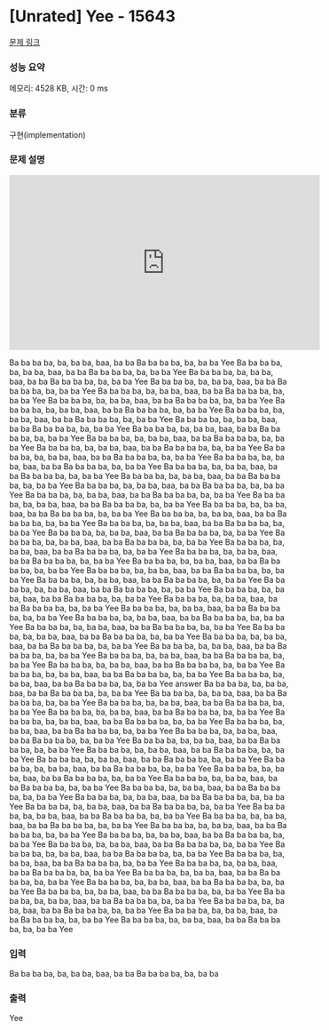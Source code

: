 # [Unrated] Yee - 15643 

[문제 링크](https://www.acmicpc.net/problem/15643) 

### 성능 요약

메모리: 4528 KB, 시간: 0 ms

### 분류

구현(implementation)

### 문제 설명

<p style="text-align: center;"><iframe allow="autoplay; encrypted-media" allowfullscreen="" class="embed-responsive-item " frameborder="0" height="315" src="https://www.youtube.com/embed/Hc58mF_4ams" width="560"></iframe></p>

<p>Ba ba ba ba, ba, ba ba, baa, ba ba Ba ba ba ba, ba, ba ba Yee Ba ba ba ba, ba, ba ba, baa, ba ba Ba ba ba ba, ba, ba ba Yee Ba ba ba ba, ba, ba ba, baa, ba ba Ba ba ba ba, ba, ba ba Yee Ba ba ba ba, ba, ba ba, baa, ba ba Ba ba ba ba, ba, ba ba Yee Ba ba ba ba, ba, ba ba, baa, ba ba Ba ba ba ba, ba, ba ba Yee Ba ba ba ba, ba, ba ba, baa, ba ba Ba ba ba ba, ba, ba ba Yee Ba ba ba ba, ba, ba ba, baa, ba ba Ba ba ba ba, ba, ba ba Yee Ba ba ba ba, ba, ba ba, baa, ba ba Ba ba ba ba, ba, ba ba Yee Ba ba ba ba, ba, ba ba, baa, ba ba Ba ba ba ba, ba, ba ba Yee Ba ba ba ba, ba, ba ba, baa, ba ba Ba ba ba ba, ba, ba ba Yee Ba ba ba ba, ba, ba ba, baa, ba ba Ba ba ba ba, ba, ba ba Yee Ba ba ba ba, ba, ba ba, baa, ba ba Ba ba ba ba, ba, ba ba Yee Ba ba ba ba, ba, ba ba, baa, ba ba Ba ba ba ba, ba, ba ba Yee Ba ba ba ba, ba, ba ba, baa, ba ba Ba ba ba ba, ba, ba ba Yee Ba ba ba ba, ba, ba ba, baa, ba ba Ba ba ba ba, ba, ba ba Yee Ba ba ba ba, ba, ba ba, baa, ba ba Ba ba ba ba, ba, ba ba Yee Ba ba ba ba, ba, ba ba, baa, ba ba Ba ba ba ba, ba, ba ba Yee Ba ba ba ba, ba, ba ba, baa, ba ba Ba ba ba ba, ba, ba ba Yee Ba ba ba ba, ba, ba ba, baa, ba ba Ba ba ba ba, ba, ba ba Yee Ba ba ba ba, ba, ba ba, baa, ba ba Ba ba ba ba, ba, ba ba Yee Ba ba ba ba, ba, ba ba, baa, ba ba Ba ba ba ba, ba, ba ba Yee Ba ba ba ba, ba, ba ba, baa, ba ba Ba ba ba ba, ba, ba ba Yee Ba ba ba ba, ba, ba ba, baa, ba ba Ba ba ba ba, ba, ba ba Yee Ba ba ba ba, ba, ba ba, baa, ba ba Ba ba ba ba, ba, ba ba Yee Ba ba ba ba, ba, ba ba, baa, ba ba Ba ba ba ba, ba, ba ba Yee Ba ba ba ba, ba, ba ba, baa, ba ba Ba ba ba ba, ba, ba ba Yee Ba ba ba ba, ba, ba ba, baa, ba ba Ba ba ba ba, ba, ba ba Yee Ba ba ba ba, ba, ba ba, baa, ba ba Ba ba ba ba, ba, ba ba Yee Ba ba ba ba, ba, ba ba, baa, ba ba Ba ba ba ba, ba, ba ba Yee Ba ba ba ba, ba, ba ba, baa, ba ba Ba ba ba ba, ba, ba ba Yee Ba ba ba ba, ba, ba ba, baa, ba ba Ba ba ba ba, ba, ba ba Yee Ba ba ba ba, ba, ba ba, baa, ba ba Ba ba ba ba, ba, ba ba Yee Ba ba ba ba, ba, ba ba, baa, ba ba Ba ba ba ba, ba, ba ba Yee Ba ba ba ba, ba, ba ba, baa, ba ba Ba ba ba ba, ba, ba ba Yee Ba ba ba ba, ba, ba ba, baa, ba ba Ba ba ba ba, ba, ba ba Yee Ba ba ba ba, ba, ba ba, baa, ba ba Ba ba ba ba, ba, ba ba Yee Ba ba ba ba, ba, ba ba, baa, ba ba Ba ba ba ba, ba, ba ba Yee Ba ba ba ba, ba, ba ba, baa, ba ba Ba ba ba ba, ba, ba ba Yee Ba ba ba ba, ba, ba ba, baa, ba ba Ba ba ba ba, ba, ba ba Yee Ba ba ba ba, ba, ba ba, baa, ba ba Ba ba ba ba, ba, ba ba Yee Ba ba ba ba, ba, ba ba, baa, ba ba Ba ba ba ba, ba, ba ba Yee Ba ba ba ba, ba, ba ba, baa, ba ba Ba ba ba ba, ba, ba ba Yee answer Ba ba ba ba, ba, ba ba, baa, ba ba Ba ba ba ba, ba, ba ba Yee Ba ba ba ba, ba, ba ba, baa, ba ba Ba ba ba ba, ba, ba ba Yee Ba ba ba ba, ba, ba ba, baa, ba ba Ba ba ba ba, ba, ba ba Yee Ba ba ba ba, ba, ba ba, baa, ba ba Ba ba ba ba, ba, ba ba Yee Ba ba ba ba, ba, ba ba, baa, ba ba Ba ba ba ba, ba, ba ba Yee Ba ba ba ba, ba, ba ba, baa, ba ba Ba ba ba ba, ba, ba ba Yee Ba ba ba ba, ba, ba ba, baa, ba ba Ba ba ba ba, ba, ba ba Yee Ba ba ba ba, ba, ba ba, baa, ba ba Ba ba ba ba, ba, ba ba Yee Ba ba ba ba, ba, ba ba, baa, ba ba Ba ba ba ba, ba, ba ba Yee Ba ba ba ba, ba, ba ba, baa, ba ba Ba ba ba ba, ba, ba ba Yee Ba ba ba ba, ba, ba ba, baa, ba ba Ba ba ba ba, ba, ba ba Yee Ba ba ba ba, ba, ba ba, baa, ba ba Ba ba ba ba, ba, ba ba Yee Ba ba ba ba, ba, ba ba, baa, ba ba Ba ba ba ba, ba, ba ba Yee Ba ba ba ba, ba, ba ba, baa, ba ba Ba ba ba ba, ba, ba ba Yee Ba ba ba ba, ba, ba ba, baa, ba ba Ba ba ba ba, ba, ba ba Yee Ba ba ba ba, ba, ba ba, baa, ba ba Ba ba ba ba, ba, ba ba Yee Ba ba ba ba, ba, ba ba, baa, ba ba Ba ba ba ba, ba, ba ba Yee Ba ba ba ba, ba, ba ba, baa, ba ba Ba ba ba ba, ba, ba ba Yee Ba ba ba ba, ba, ba ba, baa, ba ba Ba ba ba ba, ba, ba ba Yee Ba ba ba ba, ba, ba ba, baa, ba ba Ba ba ba ba, ba, ba ba Yee Ba ba ba ba, ba, ba ba, baa, ba ba Ba ba ba ba, ba, ba ba Yee Ba ba ba ba, ba, ba ba, baa, ba ba Ba ba ba ba, ba, ba ba Yee Ba ba ba ba, ba, ba ba, baa, ba ba Ba ba ba ba, ba, ba ba Yee Ba ba ba ba, ba, ba ba, baa, ba ba Ba ba ba ba, ba, ba ba Yee Ba ba ba ba, ba, ba ba, baa, ba ba Ba ba ba ba, ba, ba ba Yee Ba ba ba ba, ba, ba ba, baa, ba ba Ba ba ba ba, ba, ba ba Yee Ba ba ba ba, ba, ba ba, baa, ba ba Ba ba ba ba, ba, ba ba Yee Ba ba ba ba, ba, ba ba, baa, ba ba Ba ba ba ba, ba, ba ba Yee Ba ba ba ba, ba, ba ba, baa, ba ba Ba ba ba ba, ba, ba ba Yee Ba ba ba ba, ba, ba ba, baa, ba ba Ba ba ba ba, ba, ba ba Yee Ba ba ba ba, ba, ba ba, baa, ba ba Ba ba ba ba, ba, ba ba Yee </p>

### 입력 

 <p>Ba ba ba ba, ba, ba ba, baa, ba ba Ba ba ba ba, ba, ba ba</p>

### 출력 

 <p>Yee</p>

